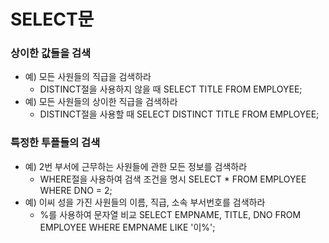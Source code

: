 # SELECT문

### 상이한 값들을 검색
- 예) 모든 사원들의 직급을 검색하라
    - DISTINCT절을 사용하지 않을 때
        SELECT      TITLE
        FROM        EMPLOYEE;
- 예) 모든 사원들의 상이한 직급을 검색하라
    - DISTINCT절을 사용할 때
        SELECT      DISTINCT TITLE
        FROM        EMPLOYEE;

### 특정한 투플들의 검색
- 예) 2번 부서에 근무하는 사원들에 관한 모든 정보를 검색하라
    - WHERE절을 사용하여 검색 조건을 명시
        SELECT      *
        FROM        EMPLOYEE
        WHERE       DNO = 2;
- 예) 이씨 성을 가진 사원들의 이름, 직급, 소속 부서번호를 검색하라
    - %를 사용하여 문자열 비교
        SELECT      EMPNAME, TITLE, DNO
        FROM        EMPLOYEE
        WHERE       EMPNAME LIKE '이%';    
